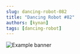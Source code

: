 ```yaml
---
slug: dancing-robot-082
title: "Dancing Robot #82"
authors: [kynan]
tags: [dancing-robot]
---
```


![Example banner](/img/stories/dancing-robot/082.PNG)
